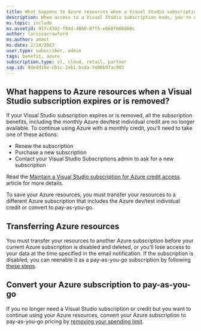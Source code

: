 ```yaml
---
title: What happens to Azure resources when a Visual Studio subscription expires or is removed?
description: When access to a Visual Studio subscription ends, you're no longer eligible to receive Azure monthly credits and must take action to save your resources.
ms.topic: include
ms.assetid: 91fc4302-f84d-4860-87f5-eb60f06bd60c
author: larissacrawford
ms.author: amast
ms.date: 2/14/2023
user.type: subscriber, admin
tags: benefit, azure
subscription.type: vl, cloud, retail, partner
sap.id: 8dedd10e-cb1c-2eb1-bcda-fe00b07ac903
---
```


## What happens to Azure resources when a Visual Studio subscription expires or is removed?

If your Visual Studio subscription expires or is removed, all the subscription benefits, including the monthly Azure dev/test individual credit are no longer available. To continue using Azure with a monthly credit, you'll need to take one of these actions:

- Renew the subscription
- Purchase a new subscription
- Contact your Visual Studio Subscriptions admin to ask for a new subscription

Read the [Maintain a Visual Studio subscription for Azure credit access](https://learn.microsoft.com/visualstudio/subscriptions/azure-access) article for more details.

To save your Azure resources, you must transfer your resources to a different Azure subscription that includes the Azure dev/test individual credit or convert to pay-as-you-go.

## Transferring Azure resources
You must transfer your resources to another Azure subscription before your current Azure subscription is disabled and deleted, or you'll lose access to your data at the time specified in the email notification. If the subscription is disabled, you can reenable it as a pay-as-you-go subscription by following [these steps](https://learn.microsoft.com/azure/cost-management-billing/manage/switch-azure-offer).

## Convert your Azure subscription to pay-as-you-go

If you no longer need a Visual Studio subscription or credit but you want to continue using your Azure resources, convert your Azure subscription to pay-as-you-go pricing by [removing your spending limit](https://learn.microsoft.com/azure/cost-management-billing/manage/spending-limit#remove-the-spending-limit-in-azure-portal).